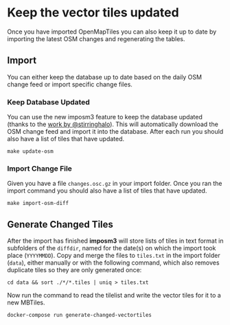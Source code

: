 # Keep the vector tiles updated

Once you have imported OpenMapTiles you can also keep it up to date by importing the latest OSM changes and
regenerating the tables.

## Import

You can either keep the database up to date based on the daily OSM change feed
or import specific change files.

### Keep Database Updated

You can use the new imposm3 feature to keep the database updated (thanks to the [work by @stirringhalo](https://github.com/openmaptiles/openmaptiles/pull/131)). This will automatically download
the OSM change feed and import it into the database.
After each run you should also have a list of tiles that have updated.

```
make update-osm
```

### Import Change File

Given you have a file `changes.osc.gz` in your import folder. Once you ran the import command you should also have a list of tiles that have updated.

```
make import-osm-diff
```

## Generate Changed Tiles

After the import has finished **imposm3** will store lists of tiles in text format in subfolders of the `diffdir`,
named for the date(s) on which the import took place (`YYYYMMDD`).
Copy and merge the files to `tiles.txt` in the import folder (`data`), either manually or with the following command, which also removes duplicate tiles so they are only generated once:  
```
cd data && sort ./*/*.tiles | uniq > tiles.txt
```

Now run the command to read the tilelist and write the vector tiles for it to a new MBTiles.

```
docker-compose run generate-changed-vectortiles
```
